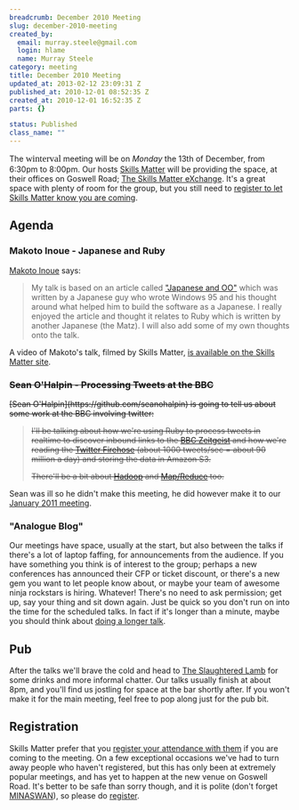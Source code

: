 ```yaml
--- 
breadcrumb: December 2010 Meeting
slug: december-2010-meeting
created_by: 
  email: murray.steele@gmail.com
  login: hlame
  name: Murray Steele
category: meeting
title: December 2010 Meeting
updated_at: 2013-02-12 23:09:31 Z
published_at: 2010-12-01 08:52:35 Z
created_at: 2010-12-01 16:52:35 Z
parts: {}

status: Published
class_name: ""
---
```


The <span style="font-family: fantasy; font-size: 1.2em;">winterval</span> meeting will be on *Monday* the 13th of December, from 6:30pm to 8:00pm.  Our hosts [Skills Matter](http://skillsmatter.com/) will be providing the space, at their offices on Goswell Road; [The Skills Matter eXchange](http://skillsmatter.com/location-details/design-architecture/484/96).  It's a great space with plenty of room for the group, but you still need to <a href="#dec10registration">register to let Skills Matter know you are coming</a>.

Agenda
------

### Makoto Inoue - Japanese and Ruby

[Makoto Inoue](http://twitter.com/makoto_inoue) says:

> My talk is based on an article called ["Japanese and OO"](http://satoshi.blogs.com/life/2004/09/post.html) which was 
> written by a Japanese guy who wrote Windows 95 and his thought 
> around what helped him to build the software as a Japanese. I 
> really enjoyed the article and thought it relates to Ruby which is 
> written by another Japanese (the Matz). I will also add some of 
> my own thoughts onto the talk.

A video of Makoto's talk, filmed by Skills Matter, [is available on the Skills Matter site](http://skillsmatter.com/podcast/ajax-ria/japanese-and-ruby).

### <strike>Sean O'Halpin - Processing Tweets at the BBC</strike>

<strike>
[Sean O'Halpin](https://github.com/seanohalpin) is going to tell us about some work at the BBC involving twitter:

> I'll be talking about how we're using Ruby to process tweets in
> realtime to discover inbound links to the [BBC Zeitgeist](http://zeitgeist.prototyping.bbc.co.uk/zeitgeist)
> and how we're reading the [Twitter Firehose](http://dev.twitter.com/pages/streaming_api) (about 1000 tweets/sec =
> about 90 million a day) and storing the data in Amazon S3.
> 
> There'll be a bit about [Hadoop](http://hadoop.apache.org/) and [Map/Reduce](http://en.wikipedia.org/wiki/Map_reduce) too.
</strike>

Sean was ill so he didn't make this meeting, he did however make it to our [January 2011 meeting](/meetings/2010/12/01/december-2010-meeting/).

### "Analogue Blog"

Our meetings have space, usually at the start, but also between the talks if there's a lot of laptop faffing, for announcements from the audience.  If you have something you think is of interest to the group; perhaps a new conferences has announced their CFP or ticket discount, or there's a new gem you want to let people know about, or maybe your team of awesome ninja rockstars is hiring.  Whatever!  There's no need to ask permission; get up, say your thing and sit down again.  Just be quick so you don't run on into the time for the scheduled talks.  In fact if it's longer than a minute, maybe you should think about [doing a longer talk](/speaking/).

Pub
---

After the talks we'll brave the cold and head to [The Slaughtered Lamb](http://www.theslaughteredlambpub.com/) for some drinks and more informal chatter.  Our talks usually finish at about 8pm, and you'll find us jostling for space at the bar shortly after.  If you won't make it for the main meeting, feel free to pop along just for the pub bit.

<a name="dec10registration"></a>
Registration
------------

Skills Matter prefer that you [register your attendance with them](http://skillsmatter.com/event/ajax-ria/japanese-and-ruby-and-processing-tweets-at-the-bbc/rl-311) if you are coming to the meeting.  On a few exceptional occasions we've had to turn away people who haven't registered, but this has only been at extremely popular meetings, and has yet to happen at the new venue on Goswell Road.  It's better to be safe than sorry though, and it is polite (don't forget [MINASWAN](http://oreilly.com/ruby/excerpts/ruby-learning-rails/ruby-glossary.html#I_indexterm_d1e32036)), so please do [register](http://skillsmatter.com/event/ajax-ria/japanese-and-ruby-and-processing-tweets-at-the-bbc/rl-311).
